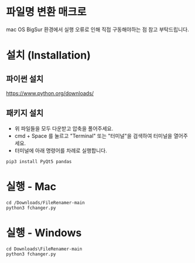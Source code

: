 # 파일명 변환 매크로

mac OS BigSur 환경에서 실행 오류로 인해 직접 구동해야하는 점 참고 부탁드립니다.

# 설치 (Installation)

## 파이썬 설치

https://www.python.org/downloads/

## 패키지 설치

- 위 파일들을 모두 다운받고 압축을 풀어주세요.
- cmd + Space 를 눌르고 "Terminal" 또는 "터미널"을 검색하여 터미널을 열어주세요.
- 터미널에 아래 명령어를 차례로 실행합니다.

```
pip3 install PyQt5 pandas
```

# 실행 - Mac

```
cd /Downloads/FileRenamer-main
python3 fchanger.py
```

# 실행 - Windows

```
cd Downloads\FileRenamer-main
python3 fchanger.py
```

